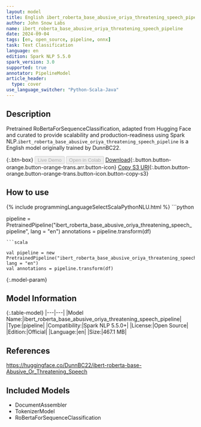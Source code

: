```yaml
---
layout: model
title: English ibert_roberta_base_abusive_oriya_threatening_speech_pipeline pipeline RoBertaForSequenceClassification from DunnBC22
author: John Snow Labs
name: ibert_roberta_base_abusive_oriya_threatening_speech_pipeline
date: 2024-09-04
tags: [en, open_source, pipeline, onnx]
task: Text Classification
language: en
edition: Spark NLP 5.5.0
spark_version: 3.0
supported: true
annotator: PipelineModel
article_header:
  type: cover
use_language_switcher: "Python-Scala-Java"
---
```


## Description

Pretrained RoBertaForSequenceClassification, adapted from Hugging Face and curated to provide scalability and production-readiness using Spark NLP.`ibert_roberta_base_abusive_oriya_threatening_speech_pipeline` is a English model originally trained by DunnBC22.

{:.btn-box}
<button class="button button-orange" disabled>Live Demo</button>
<button class="button button-orange" disabled>Open in Colab</button>
[Download](https://s3.amazonaws.com/auxdata.johnsnowlabs.com/public/models/ibert_roberta_base_abusive_oriya_threatening_speech_pipeline_en_5.5.0_3.0_1725485674868.zip){:.button.button-orange.button-orange-trans.arr.button-icon}
[Copy S3 URI](s3://auxdata.johnsnowlabs.com/public/models/ibert_roberta_base_abusive_oriya_threatening_speech_pipeline_en_5.5.0_3.0_1725485674868.zip){:.button.button-orange.button-orange-trans.button-icon.button-copy-s3}

## How to use



<div class="tabs-box" markdown="1">
{% include programmingLanguageSelectScalaPythonNLU.html %}
```python

pipeline = PretrainedPipeline("ibert_roberta_base_abusive_oriya_threatening_speech_pipeline", lang = "en")
annotations =  pipeline.transform(df)   

```
```scala

val pipeline = new PretrainedPipeline("ibert_roberta_base_abusive_oriya_threatening_speech_pipeline", lang = "en")
val annotations = pipeline.transform(df)

```
</div>

{:.model-param}
## Model Information

{:.table-model}
|---|---|
|Model Name:|ibert_roberta_base_abusive_oriya_threatening_speech_pipeline|
|Type:|pipeline|
|Compatibility:|Spark NLP 5.5.0+|
|License:|Open Source|
|Edition:|Official|
|Language:|en|
|Size:|467.1 MB|

## References

https://huggingface.co/DunnBC22/ibert-roberta-base-Abusive_Or_Threatening_Speech

## Included Models

- DocumentAssembler
- TokenizerModel
- RoBertaForSequenceClassification